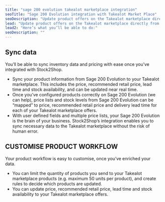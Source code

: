 ```yaml
---
title: "sage 200 evolution takealot marketplace integration"
seoTitle: "Sage 200 Evolution integration with Takealot Market Place"
seoDescription: "Update product offers on the Takealot marketplace directly from your Sage 200 Evolution. Stock2Shop’s simple integration will streamline your operation by reducing duplicate data capture, and ensuring your product information on Takealot is up to date. Easily"
lead: "Update product offers on the Takealot marketplace directly from your Sage 200 Evolution. Stock2Shop’s simple integration will streamline your operation by reducing duplicate data capture, and ensuring your product information on Takealot is up to date."
lead2: "Here’s what you’ll be able to do:"
seoDescription: ""
---
```


Sync data
---------

You’ll be able to sync inventory data and pricing with ease once you’ve integrated with Stock2Shop.

*   Sync your product information from Sage 200 Evolution to your Takealot marketplace. This includes the price, recommended retail price, lead time and stock availability, and can be updated near real time.
*   Once you’ve configured products correctly on Sage 200 Evolution (we can help), price lists and stock levels from Sage 200 Evolution can be “mapped” to price, recommended retail price and delivery lead time for each of your Takealot marketplace offers.
*   With user defined fields and multiple price lists, your Sage 200 Evolution is the brain of your business. Stock2Shop’s integration enables you to sync necessary data to the Takealot marketplace without the risk of human error.

CUSTOMISE PRODUCT WORKFLOW
--------------------------

Your product workflow is easy to customise, once you’ve enriched your data.

*   You can limit the quantity of products you send to your Takealot marketplace products (e.g. maximum 50 units per product), and create rules to decide which products are updated.
*   You can update price, recommended retail price, lead time and stock availability to your Takealot marketplace offers.

